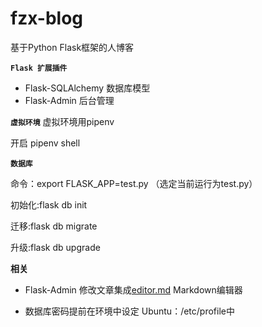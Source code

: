 # fzx-blog
基于Python Flask框架的人博客



**`Flask 扩展插件`**

- Flask-SQLAlchemy 数据库模型
- Flask-Admin 后台管理




**`虚拟环境`**
虚拟环境用pipenv

开启 pipenv shell

**`数据库`**

命令：export FLASK_APP=test.py （选定当前运行为test.py）

初始化:flask db init

迁移:flask db migrate

升级:flask db upgrade




**相关**


- Flask-Admin 修改文章集成[editor.md](https://github.com/pandao/editor.md) Markdown编辑器

- 数据库密码提前在环境中设定 Ubuntu：/etc/profile中
    

